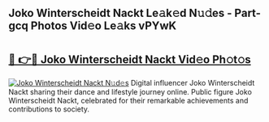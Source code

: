 ## Joko Winterscheidt Nackt Le𝚊k𝚎d N𝚞𝚍es - Part-gcq Photos Vid𝚎o Le𝚊ks vPYwK

# <h2><a href="http://fb5jun9.evod.top/?m=Joko+Winterscheidt+Nackt">🔗 👉🔴 Joko Winterscheidt Nackt Vid𝚎o Ph𝚘t𝚘s</a></h2>

[![Joko Winterscheidt Nackt N𝚞d𝚎s](https://i.imgur.com/8V9OHl7.gif)](http://fb5jun9.evod.top/?m=Joko+Winterscheidt+Nackt)
Digital influencer Joko Winterscheidt Nackt sharing their dance and lifestyle journey online. Public figure Joko Winterscheidt Nackt, celebrated for their remarkable achievements and contributions to society. 
